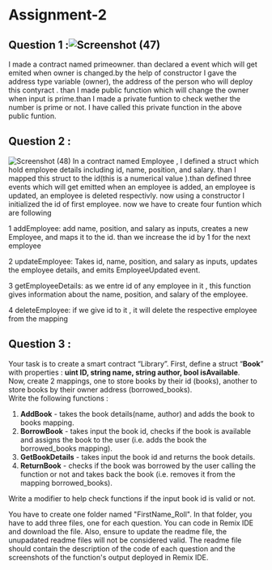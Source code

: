 # Assignment-2

## Question 1 :![Screenshot (47)](https://github.com/DeFi-Unchained-IITK/assignment-2-Anishabhagwansaini/assets/169903363/b456ef3a-7ac5-4a35-8bb0-9a01fe1be194)

I made a contract named primeowner. than declared a event which will get emited when owner is changed.by the help of constructor I gave the address type variable (owner), the address of the person who will deploy this contyract . than I made public function which will change the owner when input is prime.than I made a private funtion to check wether the number is prime or not. I have called this private function in the above public funtion.


## Question 2 :
![Screenshot (48)](https://github.com/DeFi-Unchained-IITK/assignment-2-Anishabhagwansaini/assets/169903363/e319577e-7189-4876-a28a-b52b98555485)
In a contract named Employee , I defined a struct which hold employee details including id, name, position, and salary. than I mapped this struct to the id(this is a numerical value ).than defined three events which will get emitted when an employee is added, an employee is updated, an employee is deleted respectivly. now using a constructor I initialized the id of first employee. now we have to create four funtion which are following


1 addEmployee: add name, position, and salary as inputs, creates a new Employee, and  maps it to the id. than we increase the id by 1 for the next employee

2 updateEmployee: Takes id, name, position, and salary as inputs, updates the employee details, and emits EmployeeUpdated event.

3 getEmployeeDetails: as we entre id of any employee in it , this function gives information about the name, position, and salary of the employee.


4 deleteEmployee: if we give id to it , it will delete the respective employee from the mapping


## Question 3 :

Your task is to create a smart contract “Library”. First, define a struct “**Book**” with properties : **uint ID, string name, string author, bool isAvailable**.\
Now, create 2 mappings, one to store books by their id (books), another to store books by their owner address (borrowed_books).\
Write the following functions : 
1. **AddBook** - takes the book details(name, author) and adds the book to books mapping.
2. **BorrowBook** - takes input the book id, checks if the book is available and assigns the book to the user (i.e. adds the book the borrowed_books mapping).
3. **GetBookDetails** - takes input the book id and returns the book details.
4. **ReturnBook** - checks if the book was borrowed by the user calling the function or not and takes back the book (i.e. removes it from the mapping borrowed_books).


Write a modifier to help check functions if the input book id is valid or not.

You have to create one folder named "FirstName_Roll". In that folder, you have to add three files, one for each question. You can code in Remix IDE and download the file. Also, ensure to update the readme file, the unupadated readme files will not be considered valid. The readme file should contain the description of the code of each question and the screenshots of the function's output deployed in Remix IDE.











